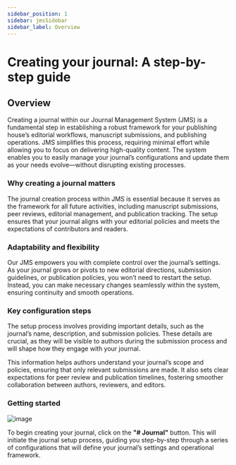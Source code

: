```yaml
---
sidebar_position: 1
sidebar: jmsSidebar
sidebar_label: Overview
---
```


# Creating your journal: A step-by-step guide

## Overview

Creating a journal within our Journal Management System (JMS) is a fundamental step in establishing a robust framework for your publishing house’s editorial workflows, manuscript submissions, and publishing operations. JMS simplifies this process, requiring minimal effort while allowing you to focus on delivering high-quality content. The system enables you to easily manage your journal’s configurations and update them as your needs evolve—without disrupting existing processes.

### Why creating a journal matters

The journal creation process within JMS is essential because it serves as the framework for all future activities, including manuscript submissions, peer reviews, editorial management, and publication tracking. The setup ensures that your journal aligns with your editorial policies and meets the expectations of contributors and readers.

### Adaptability and flexibility

Our JMS empowers you with complete control over the journal’s settings. As your journal grows or pivots to new editorial directions, submission guidelines, or publication policies, you won’t need to restart the setup. Instead, you can make necessary changes seamlessly within the system, ensuring continuity and smooth operations.

### Key configuration steps

The setup process involves providing important details, such as the journal’s name, description, and submission policies. These details are crucial, as they will be visible to authors during the submission process and will shape how they engage with your journal.

This information helps authors understand your journal’s scope and policies, ensuring that only relevant submissions are made. It also sets clear expectations for peer review and publication timelines, fostering smoother collaboration between authors, reviewers, and editors.

### Getting started

<!-- img -->
![image](/assets/images/getting-started-ew.webp)

To begin creating your journal, click on the **"# Journal"** button. This will initiate the journal setup process, guiding you step-by-step through a series of configurations that will define your journal’s settings and operational framework.

